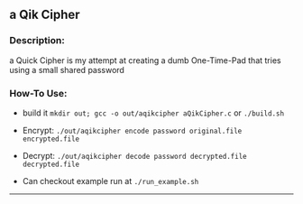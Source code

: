 
## a Qik Cipher

### Description:

a Quick Cipher is my attempt at creating a dumb One-Time-Pad that tries using a small shared password


### How-To Use:

* build it `mkdir out; gcc -o out/aqikcipher aQikCipher.c` or `./build.sh`

* Encrypt: `./out/aqikcipher encode password original.file encrypted.file`

* Decrypt: `./out/aqikcipher decode password decrypted.file decrypted.file`

* Can checkout example run at `./run_example.sh`

---
